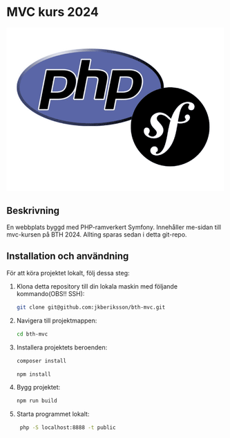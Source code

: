 # MVC kurs 2024

![Project Image](./public/img/php.png)

## Beskrivning

En webbplats byggd med PHP-ramverkert Symfony. Innehåller me-sidan till mvc-kursen på BTH 2024. Allting sparas sedan i detta git-repo.

## Installation och användning

För att köra projektet lokalt, följ dessa steg:

1. Klona detta repository till din lokala maskin med följande kommando(OBS!! SSH):

    ```bash
    git clone git@github.com:jkberiksson/bth-mvc.git
    ```

2. Navigera till projektmappen:

    ```bash
    cd bth-mvc
    ```

3. Installera projektets beroenden:

    ```bash
    composer install
    ```

    ```bash
    npm install
    ```

4. Bygg projektet:

    ```bash
    npm run build
    ```

5. Starta programmet lokalt:

    ```bash
     php -S localhost:8888 -t public
    ```
